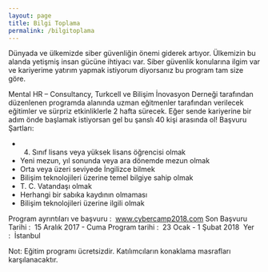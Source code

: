 ```yaml
---
layout: page
title: Bilgi Toplama
permalink: /bilgitoplama
---
```


Dünyada ve ülkemizde siber güvenliğin önemi giderek artıyor. Ülkemizin bu alanda yetişmiş
insan gücüne ihtiyacı var. Siber güvenlik konularına ilgim var ve kariyerime yatırım yapmak istiyorum
diyorsanız bu program tam size göre.

Mental HR – Consultancy, Turkcell ve Bilişim İnovasyon Derneği tarafından düzenlenen
programda alanında uzman eğitmenler tarafından verilecek eğitimler ve sürpriz etkinliklerle 2 hafta
sürecek.
Eğer sende kariyerine bir adım önde başlamak istiyorsan gel bu şanslı 40 kişi arasında ol!
Başvuru Şartları:

- 4. Sınıf lisans veya yüksek lisans öğrencisi olmak
- Yeni mezun, yıl sonunda veya ara dönemde mezun olmak
- Orta veya üzeri seviyede İngilizce bilmek
- Bilişim teknolojileri üzerine temel bilgiye sahip olmak
- T. C. Vatandaşı olmak
- Herhangi bir sabıka kaydının olmaması
- Bilişim teknolojileri üzerine ilgili olmak

Program ayrıntıları ve başvuru :  www.cybercamp2018.com
Son Başvuru Tarihi :  15 Aralık 2017 - Cuma
Program tarihi :  23 Ocak - 1 Şubat 2018 
Yer :  İstanbul 

Not: Eğitim programı ücretsizdir. Katılımcıların konaklama masrafları karşılanacaktır.
